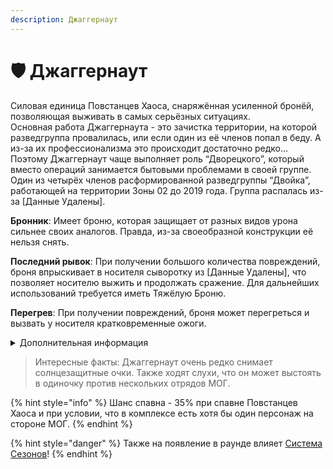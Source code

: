 ```yaml
---
description: Джаггернаут
---
```


# 🛡 Джаггернаут

Силовая единица Повстанцев Хаоса, снаряжённая усиленной бронёй, позволяющая выживать в самых серьёзных ситуациях.\
Основная работа Джаггернаута - это зачистка территории, на которой разведгруппа провалилась, или если один из её членов попал в беду. А из-за их профессионализма это происходит достаточно редко… Поэтому Джаггернаут чаще выполняет роль “Дворецкого”, который вместо операций занимается бытовыми проблемами в своей группе.\
Один из четырёх членов расформированной разведгруппы “Двойка”, работающей на территории Зоны 02 до 2019 года. Группа распалась из-за \[Данные Удалены].

**Бронник**: Имеет броню, которая защищает от разных видов урона сильнее своих аналогов. Правда, из-за своеобразной конструкции её нельзя снять.

**Последний рывок**: При получении большого количества повреждений, броня впрыскивает в носителя сыворотку из \[Данные Удалены], что позволяет носителю выжить и продолжать сражение. Для дальнейших использований требуется иметь Тяжёлую Броню.

**Перегрев**: При получении повреждений, броня может перегреться и вызвать у носителя кратковременные ожоги.

<details>

<summary>Дополнительная информация</summary>

* **Класс**: Повстанец Хаоса - Мародёр
* **Оружие**: Дробовик
* **Уровень доступа**: Устройство взлома ПХ
* **Броня**: Боевая Броня ПХ “Усиленная \[Данные Удалены]”
* **Особое снаряжение**: Отсутствует

</details>

> Интересные факты: Джаггернаут очень редко снимает солнцезащитные очки. Также ходят слухи, что он может выстоять в одиночку против нескольких отрядов МОГ.

{% hint style="info" %}
Шанс спавна - 35% при спавне Повстанцев Хаоса и при условии, что в комплексе есть хотя бы один персонаж на стороне МОГ.
{% endhint %}

{% hint style="danger" %}
Также на появление в раунде влияет [Система Сезонов](../../server-systems/seasons-system.md)!
{% endhint %}
